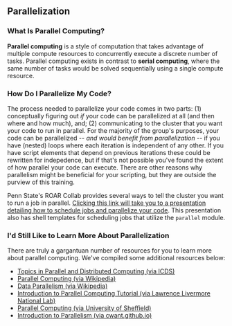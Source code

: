 ## Parallelization

### What Is Parallel Computing?
**Parallel computing** is a style of computation that takes advantage of multiple compute resources to concurrently execute a discrete number of tasks. Parallel computing exists in contrast to **serial computing**, where the same number of tasks would be solved sequentially using a single compute resource. 

[//]: # "Traditionally, software is written for serial computation. In a classical coding example, a single CPU (or **core**) would execute a single script line by line until it reaches the end of the program. There may be loops and conditional statements included in the script, but functionally its execution happens serially. This process is analogous to how electricity would flow through a circuit that operates in series: element-by-element, one before the next, until reaching the end of the circuit. A problem with this type of script execution comes from the inclusion of intra-script nested loops; each iteration of the loop happens one by one, even though the previous iteration of the loop might have no effect on the following iteration. Generally, this serialization/bottlenecking causes a massive slowdown in performance, especially if the dataset the script is processing is large. If it were possible to decentralize the nested loops and have each independent element run concurrently, we could expect a massive speedup in execution time."

[//]: # "This is the power of parallel computing. It utilizes the massive amount of compute resources granted by accessing additional cores to run independent loop iterations concurrently. The more cores you have access to, the greater performance you'll (generally) get. Accordingly, Penn State's ROAR Collab cluster is an ideal space for parallelization."

### How Do I Parallelize My Code?
The process needed to parallelize your code comes in two parts: (1) conceptually figuring out *if* your code can be parallelized at all (and then where and how much), and; (2) communicating to the cluster that you want your code to run in parallel. For the majority of the group's purposes, your code can be parallelized -- *and would benefit from parallelization* -- if you have (nested) loops where each iteration is independent of any other. If you have script elements that depend on previous iterations these could be rewritten for indepedence, but if that's not possible you've found the extent of how parallel your code can execute. There are other reasons why parallelism might be beneficial for your scripting, but they are outside the purview of this training.

Penn State's ROAR Collab provides several ways to tell the cluster you want to run a job in parallel.
[Clicking this link will take you to a presentation detailing how to schedule jobs and parallelize your code](https://pennstateoffice365-my.sharepoint.com/:p:/r/personal/azh5924_psu_edu/Documents/Hadjimichael%20Group%20Materials/Training/Joining%20and%20Using%20the%20Cluster/ParallelizationTraining.pptx?d=w106ee2d33e3b43f6bbe8e7b56364f7b2&csf=1&web=1&e=b6Dnco). This presentation also has shell templates for scheduling jobs that utilize the `parallel` module. 

### I'd Still Like to Learn More About Parallelization
There are truly a gargantuan number of resources for you to learn more about parallel computing. We've compiled some additional resources below:
* [Topics in Parallel and Distributed Computing (via ICDS)](https://tcpp.cs.gsu.edu/curriculum/?q=cedr_book)
* [Parallel Computing (via Wikipedia)](https://en.wikipedia.org/wiki/Parallel_computing)
* [Data Parallelism (via Wikipedia)](https://en.wikipedia.org/wiki/Data_parallelism)
* [Introduction to Parallel Computing Tutorial (via Lawrence Livermore National Lab)](https://hpc.llnl.gov/documentation/tutorials/introduction-parallel-computing-tutorial)
* [Parallel Computing (via University of Sheffield)](https://docs.hpc.shef.ac.uk/en/latest/parallel/index.html#gsc.tab=0)
* [Introduction to Parallelism (via cwant.github.io)](https://cwant.github.io/hpc-beyond/21-introduction-to-parallelism/index.html)
